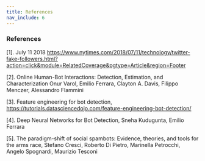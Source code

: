 ```yaml
---
title: References
nav_include: 6
---
```


### References ###

[1]. July 11 2018 https://www.nytimes.com/2018/07/11/technology/twitter-fake-followers.html?action=click&module=RelatedCoverage&pgtype=Article&region=Footer

[2]. Online Human-Bot Interactions: Detection, Estimation, and Characterization Onur Varol, Emilio Ferrara, Clayton A. Davis, Filippo Menczer, Alessandro Flammini

[3]. Feature engineering for bot detection, https://tutorials.datasciencedojo.com/feature-engineering-bot-detection/

[4]. Deep Neural Networks for Bot Detection, Sneha Kudugunta, Emilio Ferrara

[5]. The paradigm-shift of social spambots: Evidence, theories, and tools for the arms race, Stefano Cresci, Roberto Di Pietro, Marinella Petrocchi, Angelo Spognardi, Maurizio Tesconi
